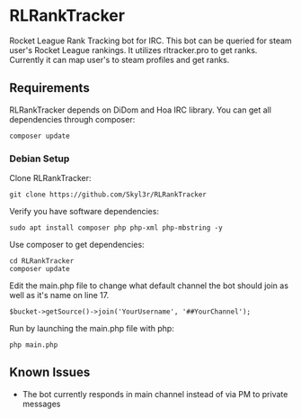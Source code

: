 # RLRankTracker
Rocket League Rank Tracking bot for IRC. This bot can be queried for steam user's Rocket League rankings. It utilizes rltracker.pro to get ranks.
Currently it can map user's to steam profiles and get ranks.

## Requirements
RLRankTracker depends on DiDom and Hoa IRC library. You can get all dependencies through composer:
```
composer update
```

### Debian Setup
Clone RLRankTracker:
```
git clone https://github.com/Skyl3r/RLRankTracker
```

Verify you have software dependencies:
```
sudo apt install composer php php-xml php-mbstring -y
```

Use composer to get dependencies:
```
cd RLRankTracker
composer update
```

Edit the main.php file to change what default channel the bot should join as well as it's name on line 17.
```
$bucket->getSource()->join('YourUsername', '##YourChannel');
```

Run by launching the main.php file with php:
```
php main.php
```



## Known Issues
- The bot currently responds in main channel instead of via PM to private messages
